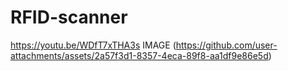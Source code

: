 # RFID-scanner
https://youtu.be/WDfT7xTHA3s
IMAGE
(https://github.com/user-attachments/assets/2a57f3d1-8357-4eca-89f8-aa1df9e86e5d)

